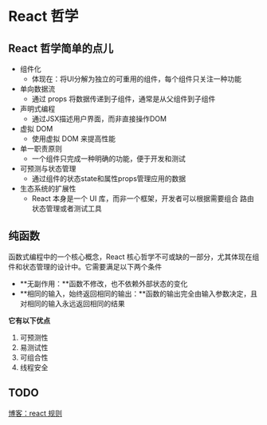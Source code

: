 # React 哲学

## React 哲学简单的点儿

- 组件化
    - 体现在：将UI分解为独立的可重用的组件，每个组件只关注一种功能
- 单向数据流
    - 通过 props 将数据传递到子组件，通常是从父组件到子组件
- 声明式编程
    - 通过JSX描述用户界面，而非直接操作DOM
- 虚拟 DOM
    - 使用虚拟 DOM 来提高性能
- 单一职责原则
    - 一个组件只完成一种明确的功能，便于开发和测试
- 可预测与状态管理
    - 通过组件的状态state和属性props管理应用的数据
- 生态系统的扩展性
    - React 本身是一个 UI 库，而非一个框架，开发者可以根据需要组合 路由状态管理或者测试工具

## 纯函数

函数式编程中的一个核心概念，React 核心哲学不可或缺的一部分，尤其体现在组件和状态管理的设计中。它需要满足以下两个条件

- **无副作用：**函数不修改，也不依赖外部状态的变化
- **相同的输入，始终返回相同的输出：**函数的输出完全由输入参数决定，且对相同的输入永远返回相同的结果

**它有以下优点**

1. 可预测性
2. 易测试性
3. 可组合性
4. 线程安全

## TODO

[博客：react 规则](https://gist.github.com/sebmarkbage/75f0838967cd003cd7f9ab938eb1958f)